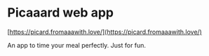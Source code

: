 # Picaaard web app

[https://picard.fromaaawith.love/](https://picard.fromaaawith.love/)

An app to time your meal perfectly. Just for fun.
